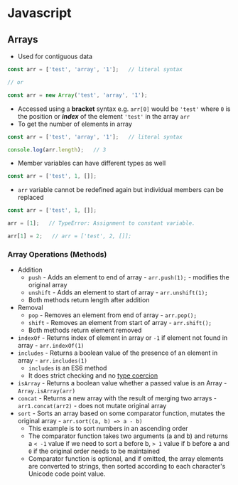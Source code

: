 # **Javascript**

## **Arrays**

* Used for contiguous data

```javascript
const arr = ['test', 'array', '1'];   // literal syntax

// or

const arr = new Array('test', 'array', '1');
```

* Accessed using a **bracket** syntax e.g. `arr[0]` would be `'test'` where `0` is the position or ***index*** of the element `'test'` in the array `arr`
* To get the number of elements in array

```javascript
const arr = ['test', 'array', '1'];   // literal syntax

console.log(arr.length);   // 3
```

* Member variables can have different types as well

```javascript
const arr = ['test', 1, []];
```

* `arr` variable cannot be redefined again but individual members can be replaced

```javascript
const arr = ['test', 1, []];

arr = [1];   // TypeError: Assignment to constant variable.

arr[1] = 2;   // arr = ['test', 2, []];
```

### **Array Operations (Methods)**

* Addition
  * `push` - Adds an element to end of array - `arr.push(1);` - modifies the original array
  * `unshift` - Adds an element to start of array - `arr.unshift(1);`
  * Both methods return length after addition
* Removal
  * `pop` - Removes an element from end of array - `arr.pop();`
  * `shift` - Removes an element from start of array - `arr.shift();`
  * Both methods return element removed
* `indexOf` - Returns index of element in array or `-1` if element not found in array - `arr.indexOf(1)`
* `includes` - Returns a boolean value of the presence of an element in array - `arr.includes(1)`
  * `includes` is an ES6 method
  * It does strict checking and no [type coercion](type-conversion-coercion.md#type-coercion-rules)
* `isArray` - Returns a boolean value whether a passed value is an Array - `Array.isArray(arr)`
* `concat` - Returns a new array with the result of merging two arrays - `arr1.concat(arr2)` - does not mutate original array
* `sort` - Sorts an array based on some comparator function, mutates the original array - `arr.sort((a, b) => a - b)`
  * This example is to sort numbers in an ascending order
  * The comparator function takes two arguments (a and b) and returns a `< -1` value if we need to sort a before b, `> 1` value if b before a and `0` if the original order needs to be maintained
  * Comparator function is optional, and if omitted, the array elements are converted to strings, then sorted according to each character's Unicode code point value.